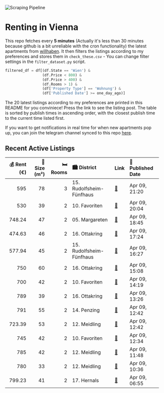 ![Scraping Pipeline](https://github.com/AthomsG/renting-in-vienna/actions/workflows/run_pipeline.yml/badge.svg)


# Renting in Vienna

This repo fetches every **5 minutes** (Actually it's less than 30 minutes because github is a bit unreliable with the cron functionality) the latest apartments from [willhaben](https://www.willhaben.at/).
It then filters the listings according to my preferences and stores them in `check_these.csv` - You can change filter settings in the `filter_dataset.py` script.

```python
filtered_df = df[(df.State == 'Wien') & 
                 (df.Price < 800) &
                 (df.Price > 400) &
                 (df.Rooms > 1) &
                 (df['Property Type'] == 'Wohnung') &
                 (df['Published Date'] >= one_day_ago)]
```

The 20 latest listings according to my preferences are printed in this README for you conviniece! Press the link to see the listing post.
The table is sorted by publish times in ascending order, with the closest publish time to the current time listed first.

If you want to get notifications in real time for when new apartments pop up, you can join the telegram channel synced to this repo [here](https://t.me/+1HPAYOf5BSsyNTlk).

## Recent Active Listings

|   💰 Rent (€) |   📏 Size (m²) |   🛏️ Rooms | 🏙️ District              | Link                                                                                                                                                                                                              | 📅 Published Date   |
|-------------:|--------------:|-----------:|:-------------------------|:------------------------------------------------------------------------------------------------------------------------------------------------------------------------------------------------------------------|:-------------------|
|       595    |            78 |          3 | 15. Rudolfsheim-Fünfhaus | [🔗](https://www.willhaben.at/iad/immobilien/d/mietwohnungen/wien/wien-1150-rudolfsheim-f%C3%BCnfhaus/gemeindewohnung---direktvergabe-f%C3%BCr-3-zimmer-und-vormerkscheindatum-bis-30.11.2024-1215790850/)         | Apr 09, 21:20      |
|       530    |            39 |          2 | 10. Favoriten            | [🔗](https://www.willhaben.at/iad/immobilien/d/mietwohnungen/wien/wien-1100-favoriten/singlewohnung-39-m2-nahe-altes-landgut-1177851985/)                                                                          | Apr 09, 20:04      |
|       748.24 |            47 |          2 | 05. Margareten           | [🔗](https://www.willhaben.at/iad/immobilien/d/mietwohnungen/wien/wien-1050-margareten/neubauhauptmiete-n%C3%A4he-reinprechtsdorferstra%C3%9Fe%21%21%21-1782576871/)                                               | Apr 09, 18:45      |
|       474.63 |            46 |          2 | 16. Ottakring            | [🔗](https://www.willhaben.at/iad/immobilien/d/mietwohnungen/wien/wien-1160-ottakring/helle-2-zimmer-gemeindewohnung-mit-balkon-in-absoluter-ruhelage---direktvergabe%21-1012930591/)                              | Apr 09, 17:24      |
|       577.94 |            45 |          2 | 15. Rudolfsheim-Fünfhaus | [🔗](https://www.willhaben.at/iad/immobilien/d/mietwohnungen/wien/wien-1150-rudolfsheim-f%C3%BCnfhaus/altbauwohnung-in-der-johnstrasse-n%C3%A4he-u-3-1063019568/)                                                  | Apr 09, 16:27      |
|       750    |            60 |          2 | 16. Ottakring            | [🔗](https://www.willhaben.at/iad/immobilien/d/mietwohnungen/wien/wien-1160-ottakring/komplett-eingerichtete-2-zimmer-wohnung-1469097368/)                                                                         | Apr 09, 15:08      |
|       700    |            42 |          2 | 10. Favoriten            | [🔗](https://www.willhaben.at/iad/immobilien/d/mietwohnungen/wien/wien-1100-favoriten/moderne-2-zimmer-neubauwohnung-mit-balkon-im-10.-bezirk---himberger-stra%C3%9Fe-2012205612/)                                 | Apr 09, 14:19      |
|       789    |            39 |          2 | 16. Ottakring            | [🔗](https://www.willhaben.at/iad/immobilien/d/mietwohnungen/wien/wien-1160-ottakring/orea-%7C-charmante-2-zimmer-wohnung-nahe-u6-%7C-smart-besichtigen-%C2%B7-online-anmieten-1765217068/)                        | Apr 09, 13:26      |
|       791    |            55 |          2 | 14. Penzing              | [🔗](https://www.willhaben.at/iad/immobilien/d/mietwohnungen/wien/wien-1140-penzing/g%C3%BCnstige-lage-n%C3%A4he-u3-h%C3%BCtteldorfer-stra%C3%9Fe-1019597990/)                                                     | Apr 09, 12:42      |
|       723.39 |            53 |          2 | 12. Meidling             | [🔗](https://www.willhaben.at/iad/immobilien/d/mietwohnungen/wien/wien-1120-meidling/zu-vermieten:-53-m%C2%B2-wohnung-in-der-ruckergasse-49-1120-wien%28offene-besichtigung-am-07.04.2025-um-15:00%29-1088571213/) | Apr 09, 12:42      |
|       745    |            42 |          2 | 10. Favoriten            | [🔗](https://www.willhaben.at/iad/immobilien/d/mietwohnungen/wien/wien-1100-favoriten/%2Aprovisionsfrei%2A-sch%C3%B6negeflegte-2-zimmer-wohnung---ideal-f%C3%BCr-p%C3%A4rchen-oder-singles-871791214/)             | Apr 09, 12:34      |
|       785    |            42 |          2 | 12. Meidling             | [🔗](https://www.willhaben.at/iad/immobilien/d/mietwohnungen/wien/wien-1120-meidling/wundervolle-2-zimmer-wohnung-in-toller-lage---einbauk%C3%BCche-inklusive---ab-01.08.2025-verf%C3%BCgbar%21-1879327887/)       | Apr 09, 11:48      |
|       780    |            33 |          2 | 12. Meidling             | [🔗](https://www.willhaben.at/iad/immobilien/d/mietwohnungen/wien/wien-1120-meidling/privat-:-wundersch%C3%B6ne-ruhige-neubau-wohnung-mit-balkon-2-zimmer-1162038703/)                                             | Apr 09, 10:36      |
|       799.23 |            41 |          2 | 17. Hernals              | [🔗](https://www.willhaben.at/iad/immobilien/d/mietwohnungen/wien/wien-1170-hernals/modernes-wohnen-im-erstbezug---frisch-sanierte-wohnung-mit-hochwertiger-ausstattung.---wohntraum-2125011910/)                  | Apr 09, 06:55      |
